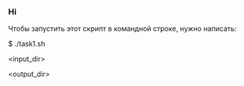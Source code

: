 ### Hi 
Чтобы запустить этот скрипт в командной строке, нужно написать:

$ ./task1.sh

<input_dir>

<output_dir>

